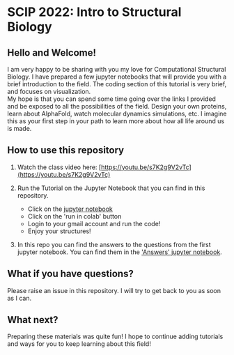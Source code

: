 # SCIP 2022: Intro to Structural Biology 

## Hello and Welcome! 

I am very happy to be sharing with you my love for Computational Structural Biology. 
I have prepared a few jupyter notebooks that will provide you with a brief introduction to the field. 
The coding section of this tutorial is very brief, and focuses on visualization.  
My hope is that you can spend some time going over the links I provided and be exposed to all the possibilities of the field. 
Design your own proteins, learn about AlphaFold, watch molecular dynamics simulations, etc. 
I imagine this as your first step in your path to learn more about how all life around us is made. 


## How to use this repository 

1. Watch the class video here: [https://youtu.be/s7K2g9V2vTc](https://youtu.be/s7K2g9V2vTc)
2. Run the Tutorial on the Jupyter Notebook that you can find in this repository. 
   - Click on the [jupyter notebook](https://github.com/fatipardo/SBioSCIP2022/blob/main/SCIP2022_SBio_NGLview.ipynb) 
   - Click on the 'run in colab' button
   - Login to your gmail account and run the code!
   - Enjoy your structures!

3. In this repo you can find the answers to the questions from the first jupyter notebook. You can find them in the ['Answers' jupyter notebook](https://github.com/fatipardo/SBioSCIP2022/blob/main/SCIP2022_ANSWERS.ipynb). 


## What if you have questions? 

Please raise an issue in this repository. I will try to get back to you as soon as I can. 

## What next?

Preparing these materials was quite fun! I hope to continue adding tutorials and ways for you to keep learning about this field!

